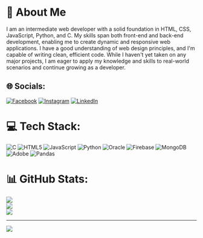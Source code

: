 # 💫 About Me
I am an intermediate web developer with a solid foundation in HTML, CSS, JavaScript, Python, and C. My skills span both front-end and back-end development, enabling me to create dynamic and responsive web applications. I have a good understanding of web design principles, and I'm capable of writing clean, efficient code. While I haven't yet taken on any major projects, I am eager to apply my knowledge and skills to real-world scenarios and continue growing as a developer.


## 🌐 Socials:
[![Facebook](https://img.shields.io/badge/Facebook-%231877F2.svg?logo=Facebook&logoColor=white)](https://www.facebook.com/me/) [![Instagram](https://img.shields.io/badge/Instagram-%23E4405F.svg?logo=Instagram&logoColor=white)](https://instagram.com/ar33_s) [![LinkedIn](https://img.shields.io/badge/LinkedIn-%230077B5.svg?logo=linkedin&logoColor=white)](https://www.linkedin.com/in/lawarna-aree-032180317/) 

# 💻 Tech Stack:
![C](https://img.shields.io/badge/c-%2300599C.svg?style=for-the-badge&logo=c&logoColor=white) ![HTML5](https://img.shields.io/badge/html5-%23E34F26.svg?style=for-the-badge&logo=html5&logoColor=white) ![JavaScript](https://img.shields.io/badge/javascript-%23323330.svg?style=for-the-badge&logo=javascript&logoColor=%23F7DF1E) ![Python](https://img.shields.io/badge/python-3670A0?style=for-the-badge&logo=python&logoColor=ffdd54) ![Oracle](https://img.shields.io/badge/Oracle-F80000?style=for-the-badge&logo=oracle&logoColor=white) ![Firebase](https://img.shields.io/badge/firebase-%23039BE5.svg?style=for-the-badge&logo=firebase) ![MongoDB](https://img.shields.io/badge/MongoDB-%234ea94b.svg?style=for-the-badge&logo=mongodb&logoColor=white) ![Adobe](https://img.shields.io/badge/adobe-%23FF0000.svg?style=for-the-badge&logo=adobe&logoColor=white) ![Pandas](https://img.shields.io/badge/pandas-%23150458.svg?style=for-the-badge&logo=pandas&logoColor=white)
# 📊 GitHub Stats:
![](https://github-readme-stats.vercel.app/api?username=Suprem164&theme=dark&hide_border=false&include_all_commits=false&count_private=false)<br/>
![](https://github-readme-streak-stats.herokuapp.com/?user=Suprem164&theme=dark&hide_border=false)<br/>
![](https://github-readme-stats.vercel.app/api/top-langs/?username=Suprem164&theme=dark&hide_border=false&include_all_commits=false&count_private=false&layout=compact)

---
[![](https://visitcount.itsvg.in/api?id=Suprem164&icon=0&color=0)](https://visitcount.itsvg.in)

<!-- Proudly created with GPRM ( https://gprm.itsvg.in ) -->
